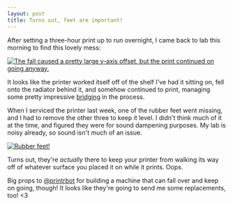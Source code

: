```yaml
---
layout: post
title: Turns out, feet are important! 
---
```


After setting a three-hour print up to run overnight, I came back to lab this morning to find this lovely mess:

[![The fall caused a pretty large y-axis offset, but the print continued on going anyway.](https://lh3.googleusercontent.com/MnKKagQBI3-79u1r0bkCGDlsLRC_wKxO4zOqaa7ebIRGIR8X9YRGP-y1fkRFFs1ZRyrrKVRXfU7R2owXR5x2nNkzR-RtlmbXRNkbjQdDWuHDjyshWGtPwV8GRJjygBh7Mostwrw_6j8XI4jOoGTbM1if87hye_Dv8ZfPIQaSRSmBQi_pYPaBJAK5ZcqYgCPQc1JCvW4zolFtoXUsu3JDiFv6K4EZu6QlWmk5AaM-2mv8Z7axzEaxQrNKfoLbi7Sh3d6MNCCe05LeaHrRsh-YcUq641f_zUSwMYcT8RhrTWCvTer9_rbEy6Jl1mt7vqsCsC8VlcwevvVpVyaN_fdywXxdYucU_5JUyNVDJSOlRdLgT43i29VqB42Y3CedPeoe_i34Zh0aTd2PIS9eW_U-ILfVMltCJTDnBEArtDnsMRyxZWksMBAH7BOu3e1uF83hxppANduw8GMxEWtXd-Ncw-EFfxVGKdtu843a3FZ275cGF4kqGfclU5IfDLZOfOaQ2v_y3wUtP0Q1pT_4U1FqwilG-UJojKjD_2ZPYRdsIW73rpGs4ZpZ9kFGkfxth82E_myp=w944-h708-no)](https://lh3.googleusercontent.com/jm1oT8w3zUETPMzTlIf7niZdWConn8X_6bIU-Yb7SEMxb9T5ByhpGKdAVrQxAE2XfF49P0k52YdIZI6dQI1q96sd-b967_X8_jL9EN2jREdhSp5ggCuHIMDNTH-FmPaq8_CeaWHmicclLfPWw8LmFjUCBpEU6LiVPm68LK4AW6ubKKg_tOmcihEcUlj6esI_0p0ZzPkhICL86Qe3tfHzM6gUTQyENGCDe2RTnEGYQCGGgbqpFBWxozmRVIPln74RiHZudyaOkrPe_JMmr_lmzY2XZQaMgOnJJ4ndpYIBjqEs06c0veusXMooCPSq2XU9cFTuo2qciHq1EdqkmPnUJtBErBxEGJzVcCTotia--qTY0i5yVDbX52WmnOW3q9YKaFR1YBJp8iFPsJKvtuAT9S1TDrP4VldT2McSryd_UTrAqKGgSW-MAczH1fe76PlRyywBRCwPMckgvIaNnws59VnrXksaa2MUfU_S3nEIaKH5EntUqdhhSh0x-prX_gBdqVI-K80CgSUy94S6DX_qhMvxxaQyiVR32nMmYnAfVdPRyidylr0vuonC07gUSuHKic4H=w944-h708-no)

It looks like the printer worked itself off of the shelf I've had it sitting on, fell onto the radiator behind it, and somehow continued to print, managing some pretty impressive [bridging](https://www.youtube.com/watch?v=_b6hFFcLh_Q) in the process. 

When I serviced the printer last week, one of the rubber feet went missing, and I had to remove the other three to keep it level. I didn't think much of it at the time, and figured they were for sound dampening purposes. My lab is noisy already, so sound isn't much of an issue.

[![Rubber feet!](https://lh3.googleusercontent.com/Xr_KRbhVc18XpoJnL1zW6C1GWj2CN4XChA6autQ6R8LCd2hNrr4RzKi62245alAkML9E1w6pGTQLYC0eU0ppjURtLhh7Leg2O29BabOQ0Fpim7EE43wHDDMO-7XQkYVz59_NuuGN6FE2eHEydrjT-ywFUYrzutuoHs8jmfhhaW0gf5c2PJ6rmVphM8idC5z6EapHxJQQ-y875yYr3XmRD64148GrA2gN4ja9mFl_DWSij5VAo1F4MG56nyiqRX86VLmOqBt5KJmz7d1KAHB9gJDhun4uV3FXoZk1IO-vjnvVkUxjK1nNYSqEsCjY88-68no-Jq0WFIciVpGPHCcQ_6HcWfR90AX3SNDKfMqpk6yv9V5c_bChty8EvocoCCH5wLi2_nMgLBl7yAE34j3iFQPZvJ30CtIX1sY7iEtpCvVhySTun6Iwkz-8csXt0RcaUQGBhKSIFUSe8G8MIQ7Wn9VDPTQjPKjYbOKO3wDbP2VOnzFvyhRjFvmFwrQZ_k5W2pDbE5NOHKZZGb4MaqKcbj4m1N25xC6XR0d6uZRcnW-d7usffNSuIkSGa3NaDsp_rDaX=w734-h570-no)](https://lh3.googleusercontent.com/4pR0NipPs_gDKORjJ64Y8TON7H-V_G9Hz7orinIBbqxo9S9Spw1Lcvprb70T_m_8icNRAprh0OvhXcEMj0NJiJ0jpianWPbO_RZc7y2H9Bz0dHXrX8os1s5yF-fE0zA8OJnwR9l_UL8S9e4pUySTmR2Vfw26X-SfrVNEpSnyCS9QxJCOLOYbqmyZ9w0cL1NjAe48vPUXiMAtGrruD8UxOslyDnZvXzo9sbNYaclxNqiH33dB4ZXWQfSYcFgkZyrFFuU_MCKaZmp09A3EJmK7Qlh6Jkc9nCC7eXzCuonnsru51MX1_OyGbC2Mchum54uaA-JLlXBpdqpVkJsi2xzuKF86msT_Rn6rgpRuDtFCVUPf74iyWxmqZiMBpbxCOe6Ovn2XgHoo3mw4jCcD35DBL7LWK_KCGyjTD2nLwMDBba40zYDCshV-5GlCHTT94aB1flyFqGGgFVoHpXzGxAIoc8bUEMALvWDZZPIUKULoV5UGiJhVDx6PPK5dxsG3J_Y9wp5Xmjuo0ML40-KYuYGiUHdt-B6Q71AUvpRvcCPlwGOQaJoxAhnRnSZYjUl0oDVBDLxT=w944-h708-no)

Turns out, they're *actually* there to keep your printer from walking its way off of whatever surface you placed it on while it prints. Oops.

Big props to [@printrbot](https://twitter.com/printrbot) for building a machine that can fall over and keep on going, though! It looks like they're going to send me some replacements, too! <3